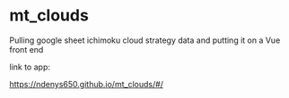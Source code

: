 # mt_clouds
Pulling google sheet ichimoku cloud strategy data and putting it on a Vue front end

link to app:

https://ndenys650.github.io/mt_clouds/#/
